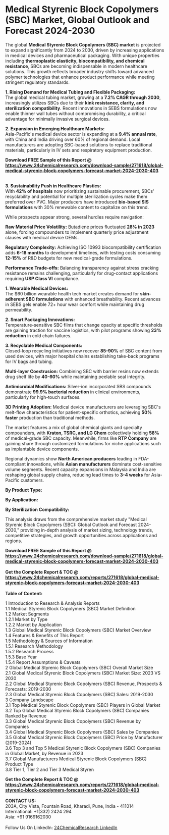<h1>Medical Styrenic Block Copolymers (SBC) Market, Global Outlook and Forecast 2024-2030</h1><p>The global <strong>Medical Styrenic Block Copolymers (SBC) market</strong> is projected to expand significantly from 2024 to 2030, driven by increasing applications in medical devices and pharmaceutical packaging. With unique properties including <strong>thermoplastic elasticity, biocompatibility, and chemical resistance</strong>, SBCs are becoming indispensable in modern healthcare solutions. This growth reflects broader industry shifts toward advanced polymer technologies that enhance product performance while meeting stringent regulatory standards.</p><p><strong>1. Rising Demand for Medical Tubing and Flexible Packaging:</strong><br>
The global medical tubing market, growing at a <strong>7.2% CAGR through 2030</strong>, increasingly utilizes SBCs due to their <strong>kink resistance, clarity, and sterilization compatibility</strong>. Recent innovations in SEBS formulations now enable thinner wall tubes without compromising durability, a critical advantage for minimally invasive surgical devices.</p><p><strong>2. Expansion in Emerging Healthcare Markets:</strong><br>
Asia-Pacific's medical device sector is expanding at a <strong>9.4% annual rate</strong>, with China and India driving over 60% of regional demand. Local manufacturers are adopting SBC-based solutions to replace traditional materials, particularly in IV sets and respiratory equipment production.</p><div><b>Download FREE Sample of this Report @ 
            <a href="https://www.24chemicalresearch.com/download-sample/271618/global-medical-styrenic-block-copolymers-forecast-market-2024-2030-403">
            https://www.24chemicalresearch.com/download-sample/271618/global-medical-styrenic-block-copolymers-forecast-market-2024-2030-403</a></b></div><br><p><strong>3. Sustainability Push in Healthcare Plastics:</strong><br>
With <strong>42% of hospitals</strong> now prioritizing sustainable procurement, SBCs' recyclability and potential for multiple sterilization cycles make them preferred over PVC. Major producers have introduced <strong>bio-based SIS formulations</strong> with 30% renewable content to capitalize on this trend.</p><p>While prospects appear strong, several hurdles require navigation:</p><p><strong>Raw Material Price Volatility:</strong> Butadiene prices fluctuated <strong>28% in 2023</strong> alone, forcing compounders to implement quarterly price adjustment clauses with medical device OEMs.</p><p><strong>Regulatory Complexity:</strong> Achieving ISO 10993 biocompatibility certification adds <strong>6-18 months</strong> to development timelines, with testing costs consuming <strong>12-15%</strong> of R&amp;D budgets for new medical-grade formulations.</p><p><strong>Performance Trade-offs:</strong> Balancing transparency against stress cracking resistance remains challenging, particularly for drug-contact applications requiring <strong>USP Class VI</strong> compliance.</p><p><strong>1. Wearable Medical Devices:</strong><br>
The $60 billion wearable health tech market creates demand for <strong>skin-adherent SBC formulations</strong> with enhanced breathability. Recent advances in SEBS gels enable 72+ hour wear comfort while maintaining drug permeability.</p><p><strong>2. Smart Packaging Innovations:</strong><br>
Temperature-sensitive SBC films that change opacity at specific thresholds are gaining traction for vaccine logistics, with pilot programs showing <strong>23% reduction</strong> in cold chain failures.</p><p><strong>3. Recyclable Medical Components:</strong><br>
Closed-loop recycling initiatives now recover <strong>85-90%</strong> of SBC content from used devices, with major hospital chains establishing take-back programs for IV bags and tubing.</p><p><strong>Multi-layer Coextrusion:</strong> Combining SBC with barrier resins now extends drug shelf life by <strong>40-60%</strong> while maintaining peelable seal integrity.</p><p><strong>Antimicrobial Modifications:</strong> Silver-ion incorporated SBS compounds demonstrate <strong>99.9% bacterial reduction</strong> in clinical environments, particularly for high-touch surfaces.</p><p><strong>3D Printing Adoption:</strong> Medical device manufacturers are leveraging SBC's melt-flow characteristics for patient-specific orthotics, achieving <strong>50% faster</strong> production than traditional methods.</p><p>The market features a mix of global chemical giants and specialty compounders, with <strong>Kraton, TSRC, and LG Chem</strong> collectively holding <strong>58%</strong> of medical-grade SBC capacity. Meanwhile, firms like <strong>RTP Company</strong> are gaining share through customized formulations for niche applications such as implantable device components.</p><p>Regional dynamics show <strong>North American producers</strong> leading in FDA-compliant innovations, while <strong>Asian manufacturers</strong> dominate cost-sensitive volume segments. Recent capacity expansions in Malaysia and India are reshaping global supply chains, reducing lead times to <strong>3-4 weeks</strong> for Asia-Pacific customers.</p><p><strong>By Product Type:</strong></p><p><strong>By Application:</strong></p><p><strong>By Sterilization Compatibility:</strong></p><p>This analysis draws from the comprehensive market study "Medical Styrenic Block Copolymers (SBC): Global Outlook and Forecast 2024-2030," providing in-depth analysis of market sizing, technology trends, competitive strategies, and growth opportunities across applications and regions.</p><div><b>Download FREE Sample of this Report @ 
            <a href="https://www.24chemicalresearch.com/download-sample/271618/global-medical-styrenic-block-copolymers-forecast-market-2024-2030-403">
            https://www.24chemicalresearch.com/download-sample/271618/global-medical-styrenic-block-copolymers-forecast-market-2024-2030-403</a></b></div><br><div><b>Get the Complete Report & TOC @ 
            <a href="https://www.24chemicalresearch.com/reports/271618/global-medical-styrenic-block-copolymers-forecast-market-2024-2030-403">
            https://www.24chemicalresearch.com/reports/271618/global-medical-styrenic-block-copolymers-forecast-market-2024-2030-403</a></b></div><br>
            <b>Table of Content:</b><p>1 Introduction to Research & Analysis Reports<br />
    1.1 Medical Styrenic Block Copolymers (SBC) Market Definition<br />
    1.2 Market Segments<br />
        1.2.1 Market by Type<br />
        1.2.2 Market by Application<br />
    1.3 Global Medical Styrenic Block Copolymers (SBC) Market Overview<br />
    1.4 Features & Benefits of This Report<br />
    1.5 Methodology & Sources of Information<br />
        1.5.1 Research Methodology<br />
        1.5.2 Research Process<br />
        1.5.3 Base Year<br />
        1.5.4 Report Assumptions & Caveats<br />
2 Global Medical Styrenic Block Copolymers (SBC) Overall Market Size<br />
    2.1 Global Medical Styrenic Block Copolymers (SBC) Market Size: 2023 VS 2030<br />
    2.2 Global Medical Styrenic Block Copolymers (SBC) Revenue, Prospects & Forecasts: 2019-2030<br />
    2.3 Global Medical Styrenic Block Copolymers (SBC) Sales: 2019-2030<br />
3 Company Landscape<br />
    3.1 Top Medical Styrenic Block Copolymers (SBC) Players in Global Market<br />
    3.2 Top Global Medical Styrenic Block Copolymers (SBC) Companies Ranked by Revenue<br />
    3.3 Global Medical Styrenic Block Copolymers (SBC) Revenue by Companies<br />
    3.4 Global Medical Styrenic Block Copolymers (SBC) Sales by Companies<br />
    3.5 Global Medical Styrenic Block Copolymers (SBC) Price by Manufacturer (2019-2024)<br />
    3.6 Top 3 and Top 5 Medical Styrenic Block Copolymers (SBC) Companies in Global Market, by Revenue in 2023<br />
    3.7 Global Manufacturers Medical Styrenic Block Copolymers (SBC) Product Type<br />
    3.8 Tier 1, Tier 2 and Tier 3 Medical Styren</p><div><b>Get the Complete Report & TOC @ 
            <a href="https://www.24chemicalresearch.com/reports/271618/global-medical-styrenic-block-copolymers-forecast-market-2024-2030-403">
            https://www.24chemicalresearch.com/reports/271618/global-medical-styrenic-block-copolymers-forecast-market-2024-2030-403</a></b></div><br><b>CONTACT US:</b><br>
            203A, City Vista, Fountain Road, Kharadi, Pune, India - 411014<br>
            International: +1(332) 2424 294<br>
            Asia: +91 9169162030 <br><br>
            Follow Us On LinkedIn: <a href="https://www.linkedin.com/company/24chemicalresearch/">24ChemicalResearch LinkedIn</a>